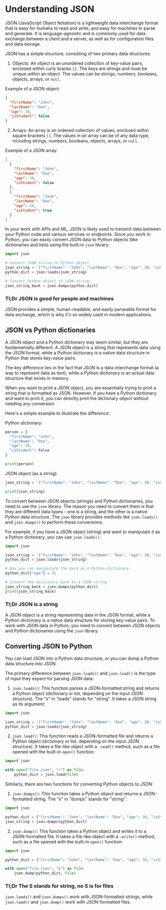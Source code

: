 # Understanding JSON

JSON (JavaScript Object Notation) is a lightweight data interchange format that is easy for humans to read and write, and easy for machines to parse and generate. It is language-agnostic and is commonly used for data exchange between a client and a server, as well as for configuration files and data storage.

JSON has a simple structure, consisting of two primary data structures:

1. Objects: An object is an unordered collection of key-value pairs, enclosed within curly braces `{}`. The keys are strings and must be unique within an object. The values can be strings, numbers, booleans, objects, arrays, or `null`.

Example of a JSON object:

```json
{
  "firstName": "John",
  "lastName": "Doe",
  "age": 30,
  "isStudent": false
}
```

2. Arrays: An array is an ordered collection of values, enclosed within square brackets `[]`. The values in an array can be of any data type, including strings, numbers, booleans, objects, arrays, or `null`.

Example of a JSON array:

```json
[
  {
    "firstName": "John",
    "lastName": "Doe",
    "age": 30,
    "isStudent": false
  },
  {
    "firstName": "Jane",
    "lastName": "Doe",
    "age": 28,
    "isStudent": true
  }
]
```

In your work with APIs and ML, JSON is likely used to transmit data between your Python code and various services or endpoints. Since you work in Python, you can easily convert JSON data to Python objects (like dictionaries and lists) using the built-in `json` library:

```python
import json

# Convert JSON string to Python object
json_string = '{"firstName": "John", "lastName": "Doe", "age": 30, "isStudent": false}'
python_dict = json.loads(json_string)

# Convert Python object to JSON string
json_string_back = json.dumps(python_dict)
```

### Tl;Dr JSON is good for people and machines

JSON provides a simple, human-readable, and easily parseable format for data exchange, which is why it's so widely used in modern applications.

## JSON vs Python dictionaries

A JSON object and a Python dictionary may seem similar, but they are fundamentally different. A JSON object is a string that represents data using the JSON format, while a Python dictionary is a native data structure in Python that stores key-value pairs.

The key difference lies in the fact that JSON is a data interchange format (a way to represent data as text), while a Python dictionary is an actual data structure that exists in memory.

When you want to print a JSON object, you are essentially trying to print a string that is formatted as JSON. However, if you have a Python dictionary and want to print it, you can directly print the dictionary object without needing any conversion.

Here's a simple example to illustrate the difference:

Python dictionary:
```python
person = {
  "firstName": "John",
  "lastName": "Doe",
  "age": 30,
  "isStudent": False
}

print(person)
```

JSON object (as a string):
```python
json_string = '{"firstName": "John", "lastName": "Doe", "age": 30, "isStudent": false}'

print(json_string)
```

To convert between JSON objects (strings) and Python dictionaries, you need to use the `json` library. The reason you need to convert them is that they are different data types - one is a string, and the other is a native Python data structure. The `json` library provides methods like `json.loads()` and `json.dumps()` to perform these conversions.

For example, if you have a JSON object (string) and want to manipulate it as a Python dictionary, you can use `json.loads()`:

```python
import json

json_string = '{"firstName": "John", "lastName": "Doe", "age": 30, "isStudent": false}'
python_dict = json.loads(json_string)

# Now you can manipulate the data as a Python dictionary
python_dict["age"] = 31

# Convert the dictionary back to a JSON string
json_string_back = json.dumps(python_dict)
print(json_string_back)
```

### Tl;Dr JSON is a string

A JSON object is a string representing data in the JSON format, while a Python dictionary is a native data structure for storing key-value pairs. To work with JSON data in Python, you need to convert between JSON objects and Python dictionaries using the `json` library.

## Converting JSON to Python

You can load JSON into a Python data structure, or you can dump a Python data structure into JSON.

The primary difference between `json.loads()` and `json.load()` is the type of input they expect for parsing JSON data:

1. `json.loads()`: This function parses a JSON-formatted string and returns a Python object (dictionary or list, depending on the input JSON structure). The "s" in "loads" stands for "string". It takes a JSON string as its argument:

```python
import json

json_string = '{"firstName": "John", "lastName": "Doe", "age": 30, "isStudent": false}'
python_dict = json.loads(json_string)
```

2. `json.load()`: This function reads a JSON-formatted file and returns a Python object (dictionary or list, depending on the input JSON structure). It takes a file-like object with a `.read()` method, such as a file opened with the built-in `open()` function:

```python
import json

with open("file.json", "r") as file:
    python_dict = json.load(file)
```

Similarly, there are two functions for converting Python objects to JSON:

1. `json.dumps()`: This function takes a Python object and returns a JSON-formatted string. The "s" in "dumps" stands for "string":

```python
import json

python_dict = {"firstName": "John", "lastName": "Doe", "age": 30, "isStudent": False}
json_string = json.dumps(python_dict)
```

2. `json.dump()`: This function takes a Python object and writes it to a JSON-formatted file. It takes a file-like object with a `.write()` method, such as a file opened with the built-in `open()` function:

```python
import json

python_dict = {"firstName": "John", "lastName": "Doe", "age": 30, "isStudent": False}

with open("file.json", "w") as file:
    json.dump(python_dict, file)
```

### Tl;Dr The S stands for string, no S is for files
`json.loads()` and `json.dumps()` work with JSON-formatted strings, while `json.load()` and `json.dump()` work with JSON-formatted files.
